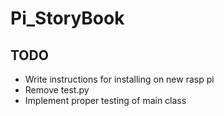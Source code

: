 # Pi_StoryBook

## TODO
- Write instructions for installing on new rasp pi
- Remove test.py
- Implement proper testing of main class

